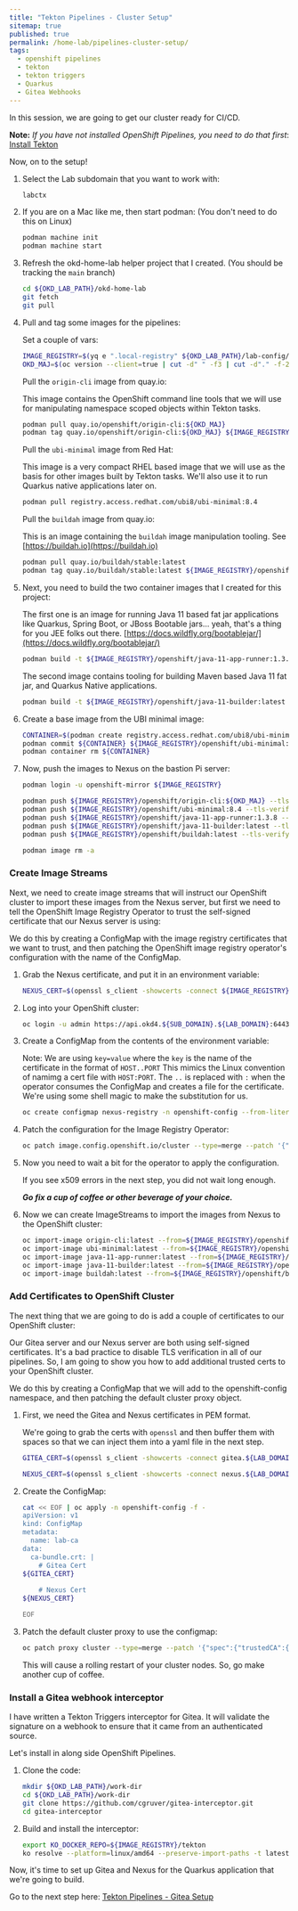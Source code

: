 ```yaml
---
title: "Tekton Pipelines - Cluster Setup"
sitemap: true
published: true
permalink: /home-lab/pipelines-cluster-setup/
tags:
  - openshift pipelines
  - tekton
  - tekton triggers
  - Quarkus
  - Gitea Webhooks
---
```


In this session, we are going to get our cluster ready for CI/CD.  

__Note:__  *If you have not installed OpenShift Pipelines, you need to do that first*: [Install Tekton](/home-lab/tekton-install/)

Now, on to the setup!

1. Select the Lab subdomain that you want to work with:

   ```bash
   labctx
   ```

1. If you are on a Mac like me, then start podman: (You don't need to do this on Linux)

   ```bash
   podman machine init
   podman machine start
   ```

1. Refresh the okd-home-lab helper project that I created. (You should be tracking the `main` branch)

   ```bash
   cd ${OKD_LAB_PATH}/okd-home-lab
   git fetch
   git pull
   ```

1. Pull and tag some images for the pipelines:

   Set a couple of vars:

   ```bash
   IMAGE_REGISTRY=$(yq e ".local-registry" ${OKD_LAB_PATH}/lab-config/${SUB_DOMAIN}-cluster.yaml)
   OKD_MAJ=$(oc version --client=true | cut -d" " -f3 | cut -d"." -f-2).0
   ```

   Pull the `origin-cli` image from quay.io:

   This image contains the OpenShift command line tools that we will use for manipulating namespace scoped objects within Tekton tasks.

   ```bash
   podman pull quay.io/openshift/origin-cli:${OKD_MAJ}
   podman tag quay.io/openshift/origin-cli:${OKD_MAJ} ${IMAGE_REGISTRY}/openshift/origin-cli:${OKD_MAJ}
   ```

   Pull the `ubi-minimal` image from Red Hat:

   This image is a very compact RHEL based image that we will use as the basis for other images built by Tekton tasks.  We'll also use it to run Quarkus native applications later on.

   ```bash
   podman pull registry.access.redhat.com/ubi8/ubi-minimal:8.4
   ```

   Pull the `buildah` image from quay.io:

   This is an image containing the `buildah` image manipulation tooling.  See [https://buildah.io](https://buildah.io)

   ```bash
   podman pull quay.io/buildah/stable:latest
   podman tag quay.io/buildah/stable:latest ${IMAGE_REGISTRY}/openshift/buildah:latest
   ```

1. Next, you need to build the two container images that I created for this project:

   The first one is an image for running Java 11 based fat jar applications like Quarkus, Spring Boot, or JBoss Bootable jars...  yeah, that's a thing for you JEE folks out there.  [https://docs.wildfly.org/bootablejar/](https://docs.wildfly.org/bootablejar/)

   ```bash
   podman build -t ${IMAGE_REGISTRY}/openshift/java-11-app-runner:1.3.8 -f ${OKD_LAB_PATH}/okd-home-lab/pipelines/images/java-11-app-runner.Dockerfile ${OKD_LAB_PATH}/okd-home-lab/pipelines/images
   ```

   The second image contains tooling for building Maven based Java 11 fat jar, and Quarkus Native applications.

   ```bash
   podman build -t ${IMAGE_REGISTRY}/openshift/java-11-builder:latest -f ${OKD_LAB_PATH}/okd-home-lab/pipelines/images/java-11-builder.Dockerfile ${OKD_LAB_PATH}/okd-home-lab/pipelines/images
   ```

1. Create a base image from the UBI minimal image:

   ```bash
   CONTAINER=$(podman create registry.access.redhat.com/ubi8/ubi-minimal:8.4)
   podman commit ${CONTAINER} ${IMAGE_REGISTRY}/openshift/ubi-minimal:8.4
   podman container rm ${CONTAINER}
   ```

1. Now, push the images to Nexus on the bastion Pi server:

   ```bash
   podman login -u openshift-mirror ${IMAGE_REGISTRY}

   podman push ${IMAGE_REGISTRY}/openshift/origin-cli:${OKD_MAJ} --tls-verify=false
   podman push ${IMAGE_REGISTRY}/openshift/ubi-minimal:8.4 --tls-verify=false
   podman push ${IMAGE_REGISTRY}/openshift/java-11-app-runner:1.3.8 --tls-verify=false
   podman push ${IMAGE_REGISTRY}/openshift/java-11-builder:latest --tls-verify=false
   podman push ${IMAGE_REGISTRY}/openshift/buildah:latest --tls-verify=false

   podman image rm -a
   ```

### Create Image Streams

Next, we need to create image streams that will instruct our OpenShift cluster to import these images from the Nexus server, but first we need to tell the OpenShift Image Registry Operator to trust the self-signed certificate that our Nexus server is using:

We do this by creating a ConfigMap with the image registry certificates that we want to trust, and then patching the OpenShift image registry operator's configuration with the name of the ConfigMap.

1. Grab the Nexus certificate, and put it in an environment variable:

   ```bash
   NEXUS_CERT=$(openssl s_client -showcerts -connect ${IMAGE_REGISTRY} </dev/null 2>/dev/null|openssl x509 -outform PEM)
   ```

1. Log into your OpenShift cluster:

   ```bash
   oc login -u admin https://api.okd4.${SUB_DOMAIN}.${LAB_DOMAIN}:6443
   ```

1. Create a ConfigMap from the contents of the environment variable:

   Note: We are using `key=value` where the `key` is the name of the certificate in the format of `HOST..PORT`
   This mimics the Linux convention of namimg a cert file with `HOST:PORT`.  The `..` is replaced with `:` when the operator consumes the ConfigMap and creates a file for the certificate.  We're using some shell magic to make the substitution for us.

   ```bash
   oc create configmap nexus-registry -n openshift-config --from-literal=${IMAGE_REGISTRY//:/..}=${NEXUS_CERT}
   ```

1. Patch the configuration for the Image Registry Operator:

   ```bash
   oc patch image.config.openshift.io/cluster --type=merge --patch '{"spec":{"additionalTrustedCA":{"name":"nexus-registry"}}}' 
   ```

1. Now you need to wait a bit for the operator to apply the configuration.  

   If you see x509 errors in the next step, you did not wait long enough.

   __*Go fix a cup of coffee or other beverage of your choice.*__

1. Now we can create ImageStreams to import the images from Nexus to the OpenShift cluster:

   ```bash
   oc import-image origin-cli:latest --from=${IMAGE_REGISTRY}/openshift/origin-cli:${OKD_MAJ} --confirm -n openshift
   oc import-image ubi-minimal:latest --from=${IMAGE_REGISTRY}/openshift/ubi-minimal:8.4 --confirm -n openshift
   oc import-image java-11-app-runner:latest --from=${IMAGE_REGISTRY}/openshift/java-11-app-runner:1.3.8 --confirm -n openshift
   oc import-image java-11-builder:latest --from=${IMAGE_REGISTRY}/openshift/java-11-builder:latest --confirm -n openshift
   oc import-image buildah:latest --from=${IMAGE_REGISTRY}/openshift/buildah:latest --confirm -n openshift
   ```

### Add Certificates to OpenShift Cluster

The next thing that we are going to do is add a couple of certificates to our OpenShift cluster:

Our Gitea server and our Nexus server are both using self-signed certificates.  It's a bad practice to disable TLS verification in all of our pipelines.  So, I am going to show you how to add additional trusted certs to your OpenShift cluster.

We do this by creating a ConfigMap that we will add to the openshift-config namespace, and then patching the default cluster proxy object.

1. First, we need the Gitea and Nexus certificates in PEM format.

   We're going to grab the certs with `openssl` and then buffer them with spaces so that we can inject them into a yaml file in the next step.

   ```bash
   GITEA_CERT=$(openssl s_client -showcerts -connect gitea.${LAB_DOMAIN}:3000 </dev/null 2>/dev/null|openssl x509 -outform PEM | while read line; do echo "    $line"; done)
   ```

   ```bash
   NEXUS_CERT=$(openssl s_client -showcerts -connect nexus.${LAB_DOMAIN}:8443 </dev/null 2>/dev/null|openssl x509 -outform PEM | while read line; do echo "    $line"; done)
   ```

1. Create the ConfigMap:

   ```bash
   cat << EOF | oc apply -n openshift-config -f -
   apiVersion: v1
   kind: ConfigMap
   metadata:
     name: lab-ca
   data:
     ca-bundle.crt: |
       # Gitea Cert
   ${GITEA_CERT}
       
       # Nexus Cert
   ${NEXUS_CERT}

   EOF
   ```

1. Patch the default cluster proxy to use the configmap:

   ```bash
   oc patch proxy cluster --type=merge --patch '{"spec":{"trustedCA":{"name":"lab-ca"}}}'
   ```

   This will cause a rolling restart of your cluster nodes.  So, go make another cup of coffee.

### Install a Gitea webhook interceptor

I have written a Tekton Triggers interceptor for Gitea.  It will validate the signature on a webhook to ensure that it came from an authenticated source.

Let's install in along side OpenShift Pipelines.

1. Clone the code:

   ```bash
   mkdir ${OKD_LAB_PATH}/work-dir
   cd ${OKD_LAB_PATH}/work-dir
   git clone https://github.com/cgruver/gitea-interceptor.git
   cd gitea-interceptor
   ```

1. Build and install the interceptor:

   ```bash
   export KO_DOCKER_REPO=${IMAGE_REGISTRY}/tekton
   ko resolve --platform=linux/amd64 --preserve-import-paths -t latest -f ./config | oc apply -f -
   ```

Now, it's time to set up Gitea and Nexus for the Quarkus application that we're going to build.

Go to the next step here: [Tekton Pipelines - Gitea Setup](/home-lab/pipelines-gitea-setup/)
